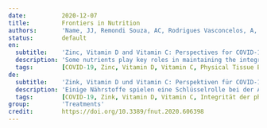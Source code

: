 ```yaml
---
date:          2020-12-07
title:         Frontiers in Nutrition
authors:       'Name, JJ, Remondi Souza, AC, Rodrigues Vasconcelos, A, et al.'
status:        default
en:
  subtitle:    'Zinc, Vitamin D and Vitamin C: Perspectives for COVID-19 With a Focus on Physical Tissue Barrier Integrity'
  description: 'Some nutrients play key roles in maintaining the integrity and function of the immune system, presenting synergistic actions in steps determinant for the immune response. Among these elements, zinc and vitamins C and D stand out for having immunomodulatory functions and for playing roles in preserving physical tissue barriers. Considering the COVID-19 pandemic, nutrients that can optimize the immune system to prevent or lower the risk of severe progression and prognosis of this viral infection become relevant. Thus, the present review aims to provide a comprehensive overview of the roles of zinc and vitamins C and D in the immune response to viral infections, focusing on the synergistic action of these nutrients in the maintenance of physical tissue barriers, such as the skin and mucous membranes. The evidence found in the literature shows that deficiency of one or more of these three elements compromises the immune response, making an individual more vulnerable to viral infections and to a worse disease prognosis. Thus, during the COVID-19 pandemic, the adequate intake of zinc and vitamins C and D may represent a promising pharmacological tool due to the high demand for these nutrients in the case of contact with the virus and onset of the inflammatory process. Ongoing clinical trials will help to clarify the role of these nutrients for COVID-19 management.'
  tags:        [COVID-19, Zinc, Vitamin D, Vitamin C, Physical Tissue Barrier Integrity, Immune System]
de:
  subtitle:    'Zink, Vitamin D und Vitamin C: Perspektiven für COVID-19 mit Schwerpunkt auf der Integrität der physischen Gewebeschranke'
  description: 'Einige Nährstoffe spielen eine Schlüsselrolle bei der Aufrechterhaltung der Integrität und der Funktion des Immunsystems, indem sie synergistische Wirkungen bei den für die Immunantwort entscheidenden Schritten entfalten. Unter diesen Elementen ragen Zink und die Vitamine C und D heraus, da sie immunmodulatorische Funktionen haben und eine Rolle bei der Erhaltung der physischen Gewebebarrieren spielen. In Anbetracht der COVID-19-Pandemie sind Nährstoffe, die das Immunsystem optimieren können, um das Risiko eines schweren Verlaufs und die Prognose dieser Virusinfektion zu verhindern oder zu senken, von Bedeutung. Ziel der vorliegenden Übersichtsarbeit ist daher, einen umfassenden Überblick über die Rolle von Zink und den Vitaminen C und D bei der Immunantwort auf Virusinfektionen zu geben, wobei der Schwerpunkt auf der synergistischen Wirkung dieser Nährstoffe bei der Aufrechterhaltung der physischen Gewebsbarrieren wie der Haut und der Schleimhäute liegt. Aus der Literatur geht hervor, dass ein Mangel an einem oder mehreren dieser drei Elemente die Immunreaktion beeinträchtigt, so dass eine Person anfälliger für Virusinfektionen wird und eine schlechtere Krankheitsprognose hat. Daher könnte während der COVID-19-Pandemie die ausreichende Zufuhr von Zink und den Vitaminen C und D ein vielversprechendes pharmakologisches Mittel darstellen, da der Bedarf an diesen Nährstoffen im Falle eines Kontakts mit dem Virus und dem Beginn des Entzündungsprozesses hoch ist. Laufende klinische Studien werden dazu beitragen, die Rolle dieser Nährstoffe bei der Behandlung von COVID-19 zu klären.' 
  tags:        [COVID-19, Zink, Vitamin D, Vitamin C, Integrität der physischen Gewebebarriere, Immunsystem]
group:         'Treatments'
credit:        https://doi.org/10.3389/fnut.2020.606398
---
```

